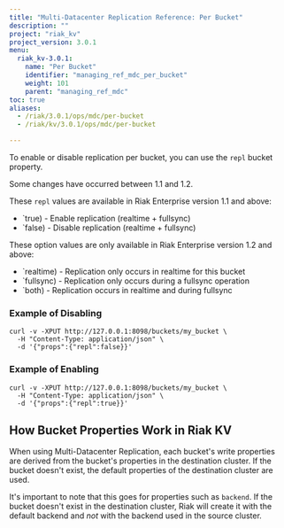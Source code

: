 ```yaml
---
title: "Multi-Datacenter Replication Reference: Per Bucket"
description: ""
project: "riak_kv"
project_version: 3.0.1
menu:
  riak_kv-3.0.1:
    name: "Per Bucket"
    identifier: "managing_ref_mdc_per_bucket"
    weight: 101
    parent: "managing_ref_mdc"
toc: true
aliases:
  - /riak/3.0.1/ops/mdc/per-bucket
  - /riak/kv/3.0.1/ops/mdc/per-bucket

---
```


To enable or disable replication per bucket, you can use the `repl`
bucket property.

Some changes have occurred between 1.1 and 1.2.

These `repl` values are available in Riak Enterprise version 1.1 and
above:

  * `true) - Enable replication (realtime + fullsync)
  * `false) - Disable replication (realtime + fullsync)

These option values are only available in Riak Enterprise version 1.2
and above:

  * `realtime) - Replication only occurs in realtime for this bucket
  * `fullsync) - Replication only occurs during a fullsync operation
  * `both) - Replication occurs in realtime and during fullsync

### Example of Disabling

```curl
curl -v -XPUT http://127.0.0.1:8098/buckets/my_bucket \
  -H "Content-Type: application/json" \
  -d '{"props":{"repl":false}}'
```

### Example of Enabling

```curl
curl -v -XPUT http://127.0.0.1:8098/buckets/my_bucket \
  -H "Content-Type: application/json" \
  -d '{"props":{"repl":true}}'
```

## How Bucket Properties Work in Riak KV

When using Multi-Datacenter Replication, each bucket's write properties
are derived from the bucket's properties in the destination cluster. If
the bucket doesn't exist, the default properties of the destination
cluster are used.

It's important to note that this goes for properties such as `backend`.
If the bucket doesn't exist in the destination cluster, Riak will create
it with the default backend and _not_ with the backend used in the
source cluster.



